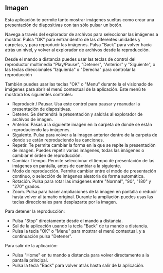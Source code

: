 ## Imagen

Esta aplicación te permite tanto mostrar imágenes sueltas como crear una presentación de diapositivas con tan sólo pulsar un botón.

Navega a través del explorador de archivos para seleccionar las imágenes a mostrar.
Pulsa "OK" para entrar dentro de las diferentes unidades y carpetas, y para reproducir las imágenes. Pulsa "Back" para volver hacia atrás un nivel, y volver al explorador de archivos desde la reproducción.

Desde el mando a distancia puedes usar las teclas de control del reproductor multimedia "Play/Pause", "Detener", "Anterior" y "Siguiente", o las teclas direccionales "Izquierda" o "Derecha" para controlar la reproducción

También puedes usar las teclas "OK" o "Menu" durante la el visionado de imágenes para abrir el menú contextual de la aplicación. Este menú te mostrará los siguientes controles:

- Reproducir / Pausar. Usa este control para pausar y reanudar la presentación de diapositivas.
- Detener. Se dentendrá la presentación y saldrás al explorador de archivos de imagen.
- Anterior. Pasas a la siguiente imagen en la carpeta de donde se están reproduciendo las imágenes.
- Siguiente. Pulsa para volver a la imagen anterior dentro de la carpeta de donde se están reproduciendo las canciones.
- Repetir. Te permite cambiar la forma en la que se repite la presentación de imagen. Puedes repetir varias imágenes, todas las imágenes o cambiar el órden de reproducción.
- Cambiar Tiempo. Permite seleccionar el tiempo de presentación de las imágenes en pantalla, antes de cambiar a la siguiente.
- Modo de reproducción. Permite cambiar entre el modo de presentación contínuo, o selección de imágenes aleatoria de forma automática.
- Rotación. Pulsa para rotar las imágenes entre "Normal", "90", "180" y "270" grados.
- Zoom. Pulsa para hacer ampliaciones de la imagen en pantalla o reducir hasta volver al tamaño original. Durante la ampliación puedes usas las teclas direccionales para desplazarte por la imagen.

Para detener la reproducción:
- Pulsa "Stop" directamente desde el mando a distancia.
- Sal de la aplicación usando la tecla "Back" de tu mando a distancia.
- Pulsa la tecla "OK" o "Menu" para mostrar el menú contextual, y a continuación pulsa "Detener". 

Para salir de la aplicación:
- Pulsa "Home" en tu mando a distancia para volver directamente a la pantalla principal.
- Pulsa la tecla "Back" para volver atrás hasta salir de la aplicación.




